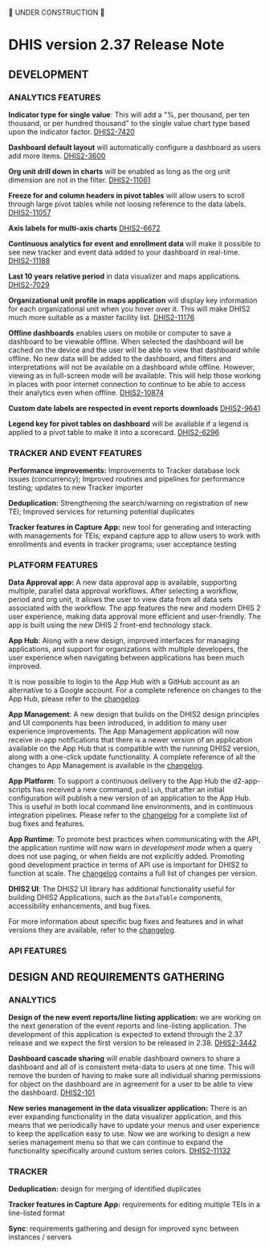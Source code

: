 🚧 UNDER CONSTRUCTION 🚧

# DHIS version 2.37 Release Note

## DEVELOPMENT

<!-- BEGIN-WEBSITE-SYNC-ID:dev -->

### ANALYTICS FEATURES


**Indicator type for single value**: This will add a "%, per thousand, per ten thousand, or per hundred thousand" to the single value chart type based upon the indicator factor. [DHIS2-7420](https://jira.dhis2.org/browse/DHIS2-7420)

**Dashboard default layout** will automatically configure a dashboard as users add more items. [DHIS2-3600](https://jira.dhis2.org/browse/DHIS2-3600)

**Org unit drill down in charts** will be enabled as long as the org unit dimension are not in the filter. [DHIS2-11061](https://jira.dhis2.org/browse/DHIS2-11061)

**Freeze for and column headers in pivot tables** will allow users to scroll through large pivot tables while not loosing reference to the data labels. [DHIS2-11057](https://jira.dhis2.org/browse/DHIS2-11057)

**Axis labels for multi-axis charts** [DHIS2-6672](https://jira.dhis2.org/browse/DHIS2-6672)

**Continuous analytics for event and enrollment data** will make it possible to see new tracker and event data added to your dashboard in real-time. [DHIS2-11188](https://jira.dhis2.org/browse/DHIS2-11188)

**Last 10 years relative period** in data visualizer and maps applications. [DHIS2-7029](https://jira.dhis2.org/browse/DHIS2-7029)

**Organizational unit profile in maps application** will display key information for each organizational unit when you hover over it. This will make DHIS2 much more suitable as a master facility list. [DHIS2-11176](https://jira.dhis2.org/browse/DHIS2-11176)

**Offline dashboards** enables users on mobile or computer to save a dashboard to be viewable offline. When selected the dashboard will be cached on the device and the user will be able to view that dashboard while offline. No new data will be added to the dashboard, and filters and interpretations will not be available on a dashboard while offline. However, viewing as in full-screen mode will be available. This will help those working in places with poor internet connection to continue to be able to access their analytics even when offline. [DHIS2-10874](https://jira.dhis2.org/browse/DHIS2-10874)

**Custom date labels are respected in event reports downloads** [DHIS2-9641](https://jira.dhis2.org/browse/DHIS2-9641)

**Legend key for pivot tables on dashboard** will be available if a legend is applied to a pivot table to make it into a scorecard. [DHIS2-6296](https://jira.dhis2.org/browse/DHIS2-6296)


### TRACKER AND EVENT FEATURES

**Performance improvements:** Improvements to Tracker database lock issues (concurrency); Improved routines and pipelines for performance testing; updates to new Tracker importer

**Deduplication:** Strengthening the search/warning on registration of new TEI; Improved services for returning potential duplicates

**Tracker features in Capture App:** new tool for generating and interacting with managements for TEIs; expand capture app to allow users to work with enrollments and events in tracker programs; user acceptance testing


### PLATFORM FEATURES

**Data Approval app:** A new data approval app is available, supporting multiple, parallel data approval workflows.  After selecting a workflow, period and org unit, it allows the user to view data from all data sets associated with the workflow. The app features the new and modern DHIS 2 user experience, making data approval more efficient and user-friendly. The app is built using the new DHIS 2 front-end technology stack. 

**App Hub**: Along with a new design, improved interfaces for managing applications, and support for organizations with multiple developers,
the user experience when navigating between applications has been much improved.

It is now possible to login to the App Hub with a GitHub account as an alternative to a Google account. For a complete reference on changes to the App Hub, please refer to the [changelog](https://github.com/dhis2/app-hub/blob/master/CHANGELOG.md).

**App Management**: A new design that builds on the DHIS2 design principles and UI components has been introduced, in addition to many
user experience improvements. The App Management application will now receive in-app notifications that there is a newer version of an
application available on the App Hub that is compatible with the running DHIS2 version, along with a one-click update functionality. A complete reference of all the changes to App Management is available in the [changelog](https://github.com/dhis2/app-management-app/blob/master/CHANGELOG.md).

**App Platform**: To support a continuous delivery to the App Hub the d2-app-scripts has received a new command, `publish`, that after an
initial configuration will publish a new version of an application to the App Hub. This is useful in both local command line environments, and
in continuous integration pipelines. Please refer to the [changelog](https://github.com/dhis2/app-platform/blob/master/CHANGELOG.md) for a complete list of bug fixes and features.

**App Runtime**: To promote best practices when communicating with the API, the application runtime will now warn in _development mode_ when a
query does not use paging, or when fields are not explicitly added. Promoting good development practice in terms of API use is important for DHIS2 to function at scale. The [changelog](https://github.com/dhis2/app-runtime/blob/master/CHANGELOG.md) contains a full list of changes per version.

**DHIS2 UI**: The DHIS2 UI library has additional functionality useful for building DHIS2 Applications, such as the `DataTable` components, accessibility  enhancements, and bug fixes.

For more information about specific bug fixes and features and in what versions they are available, refer to the [changelog](https://github.com/dhis2/ui/blob/master/CHANGELOG.md).

### API FEATURES
<!-- END-WEBSITE-SYNC-ID:dev -->

## DESIGN AND REQUIREMENTS GATHERING
<!-- BEGIN-WEBSITE-SYNC-ID:des -->

### ANALYTICS

**Design of the new event reports/line listing application:** we are working on the next generation of the event reports and line-listing application. The development of this application is expected to extend through the 2.37 release and we expect the first version to be released in 2.38. [DHIS2-3442](https://jira.dhis2.org/browse/DHIS2-3442)

**Dashboard cascade sharing** will enable dashboard owners to share a dashboard and all of is consistent meta-data to users at one time. This will remove the burden of having to make sure all individual sharing permissions for object on the dashboard are in agreement for a user to be able to view the dashboard. [DHIS2-101](https://jira.dhis2.org/browse/DHIS2-101)

**New series management in the data visualizer application:** There is an ever expanding functionality in the data visualizer application, and this means that we periodically have to update your menus and user experience to keep the application easy to use. Now we are working to design a new series management menu so that we can continue to expand the functionality specifically around custom series colors. [DHIS2-11132](https://jira.dhis2.org/browse/DHIS2-11132)

### TRACKER

**Deduplication:** design for merging of identified duplicates

**Tracker features in Capture App:** requirements for editing multiple TEIs in a line-listed format

**Sync**: requirements gathering and design for improved sync between instances / servers


<!-- END-WEBSITE-SYNC-ID:des -->
